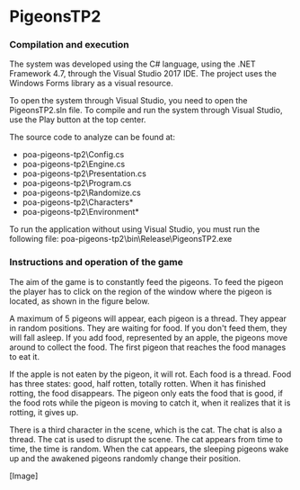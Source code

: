 # PigeonsTP2

### Compilation and execution

The system was developed using the C# language, using the .NET Framework 4.7, through the Visual Studio 2017 IDE. The project uses the Windows Forms library as a visual resource.

To open the system through Visual Studio, you need to open the PigeonsTP2.sln file.
To compile and run the system through Visual Studio, use the Play button at the top center.

The source code to analyze can be found at:
- poa-pigeons-tp2\Config.cs
- poa-pigeons-tp2\Engine.cs
- poa-pigeons-tp2\Presentation.cs
- poa-pigeons-tp2\Program.cs
- poa-pigeons-tp2\Randomize.cs
- poa-pigeons-tp2\Characters\*
- poa-pigeons-tp2\Environment\*

To run the application without using Visual Studio, you must run the following file:
poa-pigeons-tp2\bin\Release\PigeonsTP2.exe

### Instructions and operation of the game

The aim of the game is to constantly feed the pigeons. 
To feed the pigeon the player has to click on the region of the window where the pigeon is located, as shown in the figure below.

A maximum of 5 pigeons will appear, each pigeon is a thread. They appear in random positions. They are waiting for food. If you don't feed them, they will fall asleep.
If you add food, represented by an apple, the pigeons move around to collect the food. The first pigeon that reaches the food manages to eat it.

If the apple is not eaten by the pigeon, it will rot. Each food is a thread. Food has three states: good, half rotten, totally rotten. When it has finished rotting, the food disappears. 
The pigeon only eats the food that is good, if the food rots while the pigeon is moving to catch it, when it realizes that it is rotting, it gives up.

There is a third character in the scene, which is the cat. The chat is also a thread. The cat is used to disrupt the scene. 
The cat appears from time to time, the time is random. When the cat appears, the sleeping pigeons wake up and the awakened pigeons randomly change their position.

[Image]

